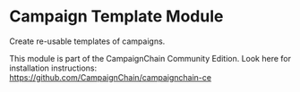 Campaign Template Module
========================

Create re-usable templates of campaigns.

This module is part of the CampaignChain Community Edition. Look here for
installation instructions: https://github.com/CampaignChain/campaignchain-ce
